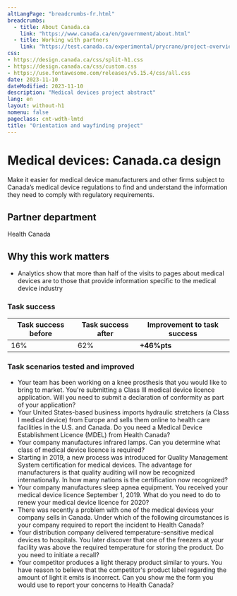```yaml
---
altLangPage: "breadcrumbs-fr.html"
breadcrumbs:
  - title: About Canada.ca
    link: "https://www.canada.ca/en/government/about.html"
  - title: Working with partners
    link: "https://test.canada.ca/experimental/prycrane/project-overview/project-overview-en-01.html"  
css:
- https://design.canada.ca/css/split-h1.css
- https://design.canada.ca/css/custom.css
- https://use.fontawesome.com/releases/v5.15.4/css/all.css
date: 2023-11-10
dateModified: 2023-11-10
description: "Medical devices project abstract"
lang: en
layout: without-h1
nomenu: false
pageclass: cnt-wdth-lmtd
title: "Orientation and wayfinding project"
---
```

<h1 property="name" id="wb-cont" dir="ltr"><span class="stacked"><span>Medical devices</span>: <span>Canada.ca design</span></span></h1>
<p>Make it easier for medical device manufacturers and other firms subject to Canada’s medical device regulations to find and understand the information they need to comply with regulatory requirements.</p>
<h2>Partner department</h2>
<p>Health Canada</p>
<h2>Why this work matters</h2>
<ul>
  <li class="custli">Analytics show that more than half of the visits to pages about medical devices are to those that provide information specific to the medical device industry</li>
</ul>
<h3>Task success</h3>
<div class="row mrgn-tp-lg">
  <div class="col-md-8">
    <table class="table">
      <thead>
        <tr style="">
          <th scope="col" class="col-md-3">Task success before</th>
          <th scope="col" class="col-md-3">Task success after</th>
          <th scope="col" class="col-md-6">Improvement to task success</th>
        </tr>
      </thead>
      <tbody>
        <tr>
          <td class="table-smnum">16%</td>
          <td class="table-smnum">62%</td>
          <td class="table-smnum"><span class="text-success"><strong>+46%pts</strong></span></td>
        </tr>
      </tbody>
    </table>
    <h3>Task scenarios tested and improved</h3>
    <ul class="custul">
      <li class="custli">Your team has been working on a knee prosthesis that you would like to bring to market. You're submitting a Class III medical device licence application. Will you need to submit a declaration of conformity as part of your application?</li>
      <li class="custli">Your United States-based business imports hydraulic stretchers (a Class I medical device) from Europe and sells them online to health care facilities in the U.S. and Canada. Do you need a Medical Device Establishment Licence (MDEL)
        from Health Canada?</li>
      <li class="custli">Your company manufactures infrared lamps. Can you determine what class of medical device licence is required?</li>
      <li class="custli">Starting in 2019, a new process was introduced for Quality Management System certification for medical devices. The advantage for manufacturers is that quality auditing will now be recognized internationally. In how many nations is the certification now recognized?</li>
      <li class="custli">Your company manufactures sleep apnea equipment. You received your medical device licence September 1, 2019. What do you need to do to renew your medical device licence for 2020?</li>
      <li class="custli">There was recently a problem with one of the medical devices your company sells in Canada. Under which of the following circumstances is your company required to report the incident to Health Canada?</li>
      <li class="custli">Your distribution company delivered temperature-sensitive medical devices to hospitals. You later discover that one of the freezers at your facility was above the required temperature for storing the product. Do you need to initiate a recall?</li>
      <li class="custli">Your competitor produces a light therapy product similar to yours. You have reason to believe that the competitor's product label regarding the amount of light it emits is incorrect. Can you show me the form you would use to report your concerns to Health Canada?</li>
    </ul>
  </div>
</div>
